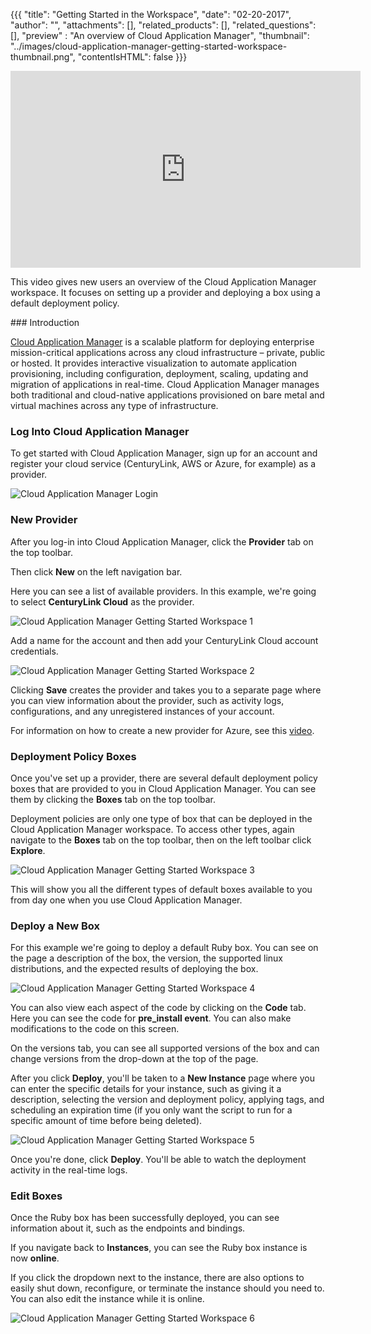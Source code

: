 {{{
  "title": "Getting Started in the Workspace",
  "date": "02-20-2017",
  "author": "",
  "attachments": [],
  "related_products": [],
  "related_questions": [],
  "preview" : "An overview of Cloud Application Manager",
  "thumbnail": "../images/cloud-application-manager-getting-started-workspace-thumbnail.png",
  "contentIsHTML": false
}}}

<div class="no-pdf">
<iframe width="560" height="315" src="https://player.vimeo.com/video/204245874" frameborder="0" allowfullscreen></iframe>

This video gives new users an overview of the Cloud Application Manager workspace. It focuses on setting up a provider and deploying a box using a default deployment policy.
</div>
### Introduction

[Cloud Application Manager](https://www.ctl.io/cloud-application-manager) is a scalable platform for deploying enterprise mission-critical applications across any cloud infrastructure &ndash; private, public or hosted. It provides interactive visualization to automate application provisioning, including configuration, deployment, scaling, updating and migration of applications in real-time. Cloud Application Manager manages both traditional and cloud-native applications provisioned on bare metal and virtual machines across any type of infrastructure.

### Log Into Cloud Application Manager

To get started with Cloud Application Manager, sign up for an account and register your cloud service (CenturyLink, AWS or Azure, for example) as a provider.

![Cloud Application Manager Login](../images/cloud-application-manager-dashboard.png)

### New Provider

After you log-in into Cloud Application Manager, click the **Provider** tab on the top toolbar.

Then click **New** on the left navigation bar.

Here you can see a list of available providers. In this example, we're going to select **CenturyLink Cloud** as the provider.

![Cloud Application Manager Getting Started Workspace 1](../images/cloud-application-manager-getting-started-workspace-1.png)

Add a name for the account and then add your CenturyLink Cloud account credentials.

![Cloud Application Manager Getting Started Workspace 2](../images/cloud-application-manager-getting-started-workspace-2.png)

Clicking **Save** creates the provider and takes you to a separate page where you can view information about the provider, such as activity logs, configurations, and any unregistered instances of your account.

For information on how to create a new provider for Azure, see this [video](./creating-new-provider-with-cloud-application-manager.md).

### Deployment Policy Boxes

Once you've set up a provider, there are several default deployment policy boxes that are provided to you in Cloud Application Manager. You can see them by clicking the **Boxes** tab on the top toolbar.

Deployment policies are only one type of box that can be deployed in the Cloud Application Manager workspace. To access other types, again navigate to the **Boxes** tab on the top toolbar, then on the left toolbar click **Explore**.

![Cloud Application Manager Getting Started Workspace 3](../images/cloud-application-manager-getting-started-workspace-3.png)

This will show you all the different types of default boxes available to you from day one when you use Cloud Application Manager.

### Deploy a New Box

For this example we're going to deploy a default Ruby box. You can see on the page a description of the box, the version, the supported linux distributions, and the expected results of deploying the box.

![Cloud Application Manager Getting Started Workspace 4](../images/cloud-application-manager-getting-started-workspace-4.png)

You can also view each aspect of the code by clicking on the **Code** tab. Here you can see the code for **pre_install event**. You can also make modifications to the code on this screen.

On the versions tab, you can see all supported versions of the box and can change versions from the drop-down at the top of the page.

After you click **Deploy**, you'll be taken to a **New Instance** page where you can enter the specific details for your instance, such as giving it a description, selecting the version and deployment policy, applying tags, and scheduling an expiration time (if you only want the script to run for a specific amount of time before being deleted).

![Cloud Application Manager Getting Started Workspace 5](../images/cloud-application-manager-getting-started-workspace-5.png)

Once you're done, click **Deploy**. You'll be able to watch the deployment activity in the real-time logs.

### Edit Boxes

Once the Ruby box has been successfully deployed, you can see information about it, such as the endpoints and bindings.

If you navigate back to **Instances**, you can see the Ruby box instance is now **online**.

If you click the dropdown next to the instance, there are also options to easily shut down, reconfigure, or terminate the instance should you need to. You can also edit the instance while it is online.

![Cloud Application Manager Getting Started Workspace 6](../images/cloud-application-manager-getting-started-workspace-6.png)
